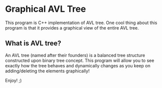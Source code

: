 # Graphical AVL Tree

This program is C++ implementation of AVL tree. One cool thing about this program is that it provides a graphical view of the entire AVL tree.

## What is AVL tree? ##

An AVL tree (named after their founders) is a balanced tree structure constructed upon binary tree concept. 
This program will allow you to see exactly how the tree behaves and dynamically changes as you keep on adding/deleting the elements graphically!

Enjoy! ;)
